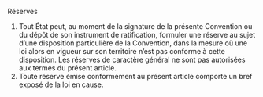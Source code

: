 Réserves
1. Tout État peut, au moment de la signature de la présente
Convention ou du dépôt de son instrument de ratification,
formuler une réserve au sujet d’une disposition particulière de la
Convention, dans la mesure où une loi alors en vigueur sur son
territoire n’est pas conforme à cette disposition. Les réserves de
caractère général ne sont pas autorisées aux termes du présent
article.
2. Toute réserve émise conformément au présent article
comporte un bref exposé de la loi en cause.